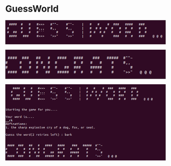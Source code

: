 # GuessWorld

![Test Image 1](https://github.com/cyclades1/GuessWorld/blob/master/SS/1.png)

![Test Image 2](https://github.com/cyclades1/GuessWorld/blob/master/SS/2.png)

![Test Image 3](https://github.com/cyclades1/GuessWorld/blob/master/SS/3.png)

